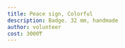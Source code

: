 ```yaml
---
title: Peace sign, Colorful
description: Badge. 32 mm, handmade
author: volunteer
cost: 3000₸
---
```

